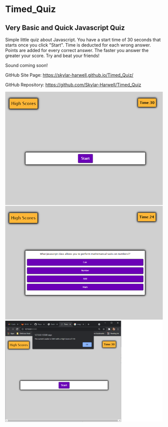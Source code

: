 # Timed_Quiz

## Very Basic and Quick Javascript Quiz

Simple little quiz about Javascript. You have a start time of 30 seconds that starts once you click "Start". Time is deducted for each wrong answer. Points are added for every correct answer. The faster you answer the greater your score. Try and beat your friends!

Sound coming soon! 

GitHub Site Page: https://skylar-harwell.github.io/Timed_Quiz/

GitHub Repository: https://github.com/Skylar-Harwell/Timed_Quiz

![Screenshot1](assets/website.png?)
![Screenshot2](assets/website2.png?)
![Screenshot3](assets/website3.png?)